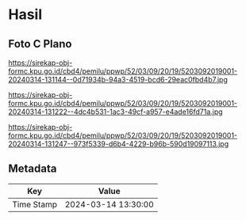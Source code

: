 # Hasil

## Foto C Plano

https://sirekap-obj-formc.kpu.go.id/cbd4/pemilu/ppwp/52/03/09/20/19/5203092019001-20240314-131144--0d71934b-94a3-4519-bcd6-29eac0fbd4b7.jpg

https://sirekap-obj-formc.kpu.go.id/cbd4/pemilu/ppwp/52/03/09/20/19/5203092019001-20240314-131222--4dc4b531-1ac3-49cf-a957-e4ade16fd71a.jpg

https://sirekap-obj-formc.kpu.go.id/cbd4/pemilu/ppwp/52/03/09/20/19/5203092019001-20240314-131247--973f5339-d6b4-4229-b96b-590d19097113.jpg


## Metadata

| Key        | Value               |
| ---------- | ------------------- |
| Time Stamp | 2024-03-14 13:30:00 |



